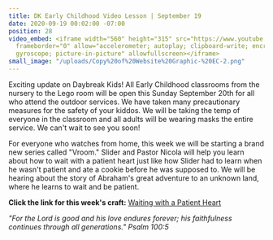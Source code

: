 ```yaml
---
title: DK Early Childhood Video Lesson | September 19
date: 2020-09-19 00:02:00 -07:00
position: 28
video_embed: <iframe width="560" height="315" src="https://www.youtube.com/embed/n9X1QVgZVg0"
  frameborder="0" allow="accelerometer; autoplay; clipboard-write; encrypted-media;
  gyroscope; picture-in-picture" allowfullscreen></iframe>
small_image: "/uploads/Copy%20of%20Website%20Graphic-%20EC-2.png"
---
```


Exciting update on Daybreak Kids! All Early Childhood classrooms from the nursery to the Lego room will be open this Sunday September 20th for all who attend the outdoor services. We have taken many precautionary measures for the safety of your kiddos. We will be taking the temp of everyone in the classroom and all adults will be wearing masks the entire service. We can't wait to see you soon! 

For everyone who watches from home, this week we will be starting a brand new series called "Vroom." Slider and Pastor Nicola will help you learn about how to wait with a patient heart just like how Slider had to learn when he wasn't patient and ate a cookie before he was supposed to. We will be hearing about the story of Abraham's great adventure to an unknown land, where he learns to wait and be patient. 

**Click the link for this week's craft:**
[Waiting with a Patient Heart](https://drive.google.com/file/d/1vcCpq0cwZPNq5iBZvyMajUT1UAOTF06t/view?usp=sharing)

*"For the Lord is good and his love endures forever; his faithfulness continues through all generations." Psalm 100:5*